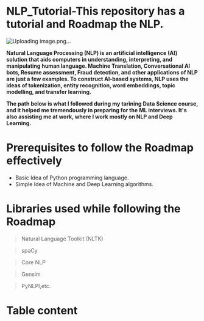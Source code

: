 # NLP_Tutorial-This repository has a tutorial and Roadmap the NLP.

![Uploading image.png…]()

**Natural Language Processing (NLP) is an artificial intelligence (AI) solution that aids computers in understanding, interpreting, and manipulating human language. Machine Translation, Conversational AI bots, Resume assessment, Fraud detection, and other applications of NLP are just a few examples. To construct AI-based systems, NLP uses the ideas of tokenization, entity recognition, word embeddings, topic modelling, and transfer learning.**

**The path below is what I followed during my tarining Data Science course, and it helped me tremendously in preparing for the ML interviews. It's also assisting me at work, where I work mostly on NLP and Deep Learning.**

# **Prerequisites to follow the Roadmap effectively**

* Basic Idea of Python programming language.
* Simple Idea of Machine and Deep Learning algorithms.

# **Libraries used while following the Roadmap**

> Natural Language Toolkit (NLTK)

> spaCy

> Core NLP

> Gensim

> PyNLPI,etc.


# **Table content**

